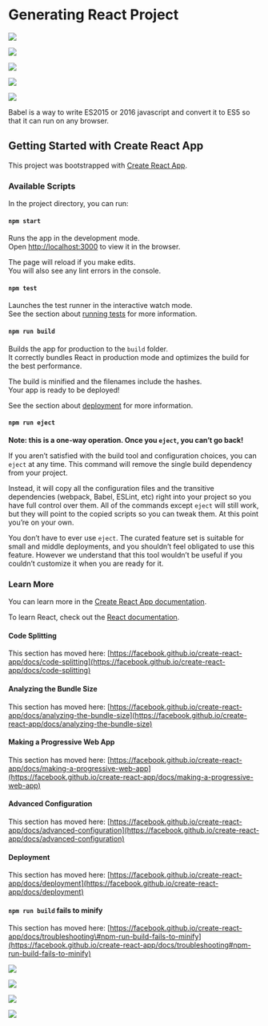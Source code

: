 # Generating React Project

![](.gitbook/assets/image%20%2812%29.png)

![](.gitbook/assets/image%20%2816%29.png)



![](.gitbook/assets/image%20%2810%29.png)

![](.gitbook/assets/image%20%2817%29.png)

![](.gitbook/assets/image%20%288%29.png)

Babel is a way to write ES2015 or 2016 javascript and convert it to ES5 so that it can run on any browser.



## Getting Started with Create React App <a id="getting-started-with-create-react-app"></a>

This project was bootstrapped with [Create React App](https://github.com/facebook/create-react-app).

### Available Scripts <a id="available-scripts"></a>

In the project directory, you can run:

#### `npm start` <a id="npm-start"></a>

Runs the app in the development mode.  
Open [http://localhost:3000](http://localhost:3000/) to view it in the browser.

The page will reload if you make edits.  
You will also see any lint errors in the console.

#### `npm test` <a id="npm-test"></a>

Launches the test runner in the interactive watch mode.  
See the section about [running tests](https://facebook.github.io/create-react-app/docs/running-tests) for more information.

#### `npm run build` <a id="npm-run-build"></a>

Builds the app for production to the `build` folder.  
It correctly bundles React in production mode and optimizes the build for the best performance.

The build is minified and the filenames include the hashes.  
Your app is ready to be deployed!

See the section about [deployment](https://facebook.github.io/create-react-app/docs/deployment) for more information.

#### `npm run eject` <a id="npm-run-eject"></a>

**Note: this is a one-way operation. Once you `eject`, you can’t go back!**

If you aren’t satisfied with the build tool and configuration choices, you can `eject` at any time. This command will remove the single build dependency from your project.

Instead, it will copy all the configuration files and the transitive dependencies \(webpack, Babel, ESLint, etc\) right into your project so you have full control over them. All of the commands except `eject` will still work, but they will point to the copied scripts so you can tweak them. At this point you’re on your own.

You don’t have to ever use `eject`. The curated feature set is suitable for small and middle deployments, and you shouldn’t feel obligated to use this feature. However we understand that this tool wouldn’t be useful if you couldn’t customize it when you are ready for it.

### Learn More <a id="learn-more"></a>

You can learn more in the [Create React App documentation](https://facebook.github.io/create-react-app/docs/getting-started).

To learn React, check out the [React documentation](https://reactjs.org/).

#### Code Splitting <a id="code-splitting"></a>

This section has moved here: [https://facebook.github.io/create-react-app/docs/code-splitting](https://facebook.github.io/create-react-app/docs/code-splitting)

#### Analyzing the Bundle Size <a id="analyzing-the-bundle-size"></a>

This section has moved here: [https://facebook.github.io/create-react-app/docs/analyzing-the-bundle-size](https://facebook.github.io/create-react-app/docs/analyzing-the-bundle-size)

#### Making a Progressive Web App <a id="making-a-progressive-web-app"></a>

This section has moved here: [https://facebook.github.io/create-react-app/docs/making-a-progressive-web-app](https://facebook.github.io/create-react-app/docs/making-a-progressive-web-app)

#### Advanced Configuration <a id="advanced-configuration"></a>

This section has moved here: [https://facebook.github.io/create-react-app/docs/advanced-configuration](https://facebook.github.io/create-react-app/docs/advanced-configuration)

#### Deployment <a id="deployment"></a>

This section has moved here: [https://facebook.github.io/create-react-app/docs/deployment](https://facebook.github.io/create-react-app/docs/deployment)

#### `npm run build` fails to minify <a id="npm-run-build-fails-to-minify"></a>

This section has moved here: [https://facebook.github.io/create-react-app/docs/troubleshooting\#npm-run-build-fails-to-minify](https://facebook.github.io/create-react-app/docs/troubleshooting#npm-run-build-fails-to-minify)



![](.gitbook/assets/image%20%2813%29.png)



![](.gitbook/assets/image%20%2815%29.png)





![](.gitbook/assets/image%20%2811%29.png)

![](.gitbook/assets/image%20%289%29.png)







































